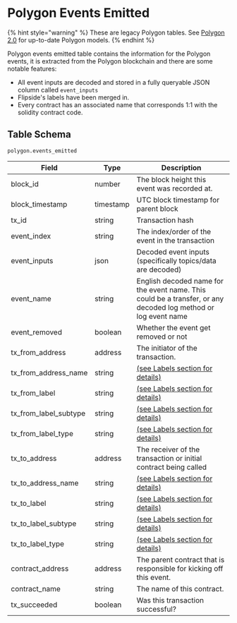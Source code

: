 # Polygon Events Emitted

{% hint style="warning" %}
These are legacy Polygon tables. See [Polygon 2.0](../polygon-2.0-tables.md) for up-to-date Polygon models.
{% endhint %}

Polygon events emitted table contains the information for the Polygon events, it is extracted from the Polygon blockchain and there are some notable features:

* All event inputs are decoded and stored in a fully queryable JSON column called `event_inputs`
* Flipside's labels have been merged in.
* Every contract has an associated name that corresponds 1:1 with the solidity contract code.

## Table Schema

`polygon.events_emitted`

| Field                    | Type      | Description                                                                                                    |
| ------------------------ | --------- | -------------------------------------------------------------------------------------------------------------- |
| block\_id                | number    | The block height this event was recorded at.                                                                   |
| block\_timestamp         | timestamp | UTC block timestamp for parent block                                                                           |
| tx\_id                   | string    | Transaction hash                                                                                               |
| event\_index             | string    | The index/order of the event in the transaction                                                                |
| event\_inputs            | json      | Decoded event inputs (specifically topics/data are decoded)                                                    |
| event\_name              | string    | English decoded name for the event name. This could be a transfer, or any decoded log method or log event name |
| event\_removed           | boolean   | Whether the event get removed or not                                                                           |
| tx\_from\_address        | address   | The initiator of the transaction.                                                                              |
| tx\_from\_address\_name  | string    | [(see Labels section for details)](../../../labels/)                                                           |
| tx\_from\_label          | string    | [(see Labels section for details)](../../../labels/)                                                           |
| tx\_from\_label\_subtype | string    | [(see Labels section for details)](../../../labels/)                                                           |
| tx\_from\_label\_type    | string    | [(see Labels section for details)](../../../labels/)                                                           |
| tx\_to\_address          | address   | The receiver of the transaction or initial contract being called                                               |
| tx\_to\_address\_name    | string    | [(see Labels section for details)](../../../labels/)                                                           |
| tx\_to\_label            | string    | [(see Labels section for details)](../../../labels/)                                                           |
| tx\_to\_label\_subtype   | string    | [(see Labels section for details)](../../../labels/)                                                           |
| tx\_to\_label\_type      | string    | [(see Labels section for details)](../../../labels/)                                                           |
| contract\_address        | address   | The parent contract that is responsible for kicking off this event.                                            |
| contract\_name           | string    | The name of this contract.                                                                                     |
| tx\_succeeded            | boolean   | Was this transaction successful?                                                                               |
